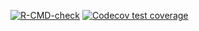<!-- badges: start -->
  [![R-CMD-check](https://github.com/joshwlambert/DAISIEprep/workflows/R-CMD-check/badge.svg)](https://github.com/joshwlambert/DAISIEprep/actions)
[![Codecov test coverage](https://codecov.io/gh/joshwlambert/DAISIEprep/branch/master/graph/badge.svg)](https://app.codecov.io/gh/joshwlambert/DAISIEprep?branch=master)
<!-- badges: end -->
